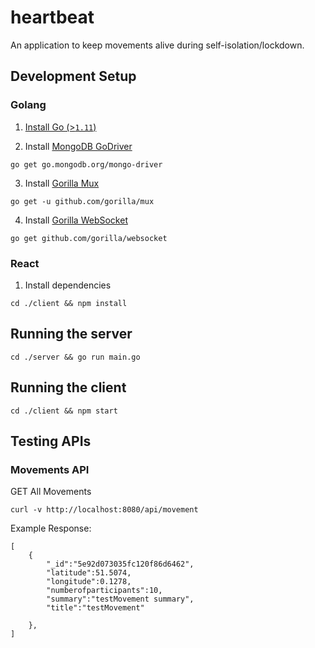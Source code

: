 # heartbeat
An application to keep movements alive during self-isolation/lockdown.
## Development Setup
### Golang
1. [Install Go (>`1.11`)](https://golang.org/doc/install)

2. Install [MongoDB GoDriver](https://github.com/mongodb/mongo-go-driver)
```
go get go.mongodb.org/mongo-driver
```

3. Install [Gorilla Mux](https://github.com/gorilla/mux)
```
go get -u github.com/gorilla/mux
```

4. Install [Gorilla WebSocket](https://github.com/gorilla/websocket)
```
go get github.com/gorilla/websocket
```

### React
1. Install dependencies
```
cd ./client && npm install
```

## Running the server
```
cd ./server && go run main.go
```


## Running the client
```cd ./client && npm start```

## Testing APIs
### Movements API
GET All Movements
```
curl -v http://localhost:8080/api/movement
```

Example Response:

```
[
    {
        "_id":"5e92d073035fc120f86d6462",
        "latitude":51.5074,
        "longitude":0.1278,
        "numberofparticipants":10,
        "summary":"testMovement summary",
        "title":"testMovement"

    },
]
```
